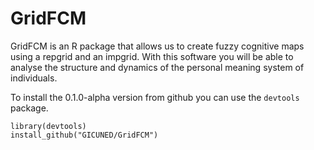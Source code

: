 # GridFCM

GridFCM is an R package that allows us to create fuzzy cognitive maps using a repgrid and an impgrid. With this software you will be able to analyse the structure and dynamics of the personal meaning system of individuals.

To install the 0.1.0-alpha version from github you can use the `devtools` package.
    
    library(devtools)
    install_github("GICUNED/GridFCM") 
